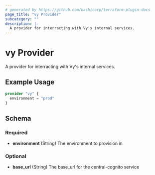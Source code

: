 ```yaml
---
# generated by https://github.com/hashicorp/terraform-plugin-docs
page_title: "vy Provider"
subcategory: ""
description: |-
  A provider for interracting with Vy's internal services.
---
```


# vy Provider

A provider for interracting with Vy's internal services.

## Example Usage

```terraform
provider "vy" {
  environment = "prod"
}
```

<!-- schema generated by tfplugindocs -->
## Schema

### Required

- **environment** (String) The environment to provision in

### Optional

- **base_url** (String) The base_url for the central-cognito service
